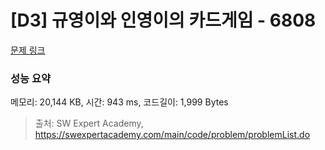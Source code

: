 # [D3] 규영이와 인영이의 카드게임 - 6808 

[문제 링크](https://swexpertacademy.com/main/code/problem/problemDetail.do?contestProbId=AWgv9va6HnkDFAW0) 

### 성능 요약

메모리: 20,144 KB, 시간: 943 ms, 코드길이: 1,999 Bytes



> 출처: SW Expert Academy, https://swexpertacademy.com/main/code/problem/problemList.do